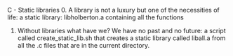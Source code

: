 C - Static libraries
0. A library is not a luxury but one of the necessities of life:
a static library: libholberton.a containing all the functions
1. Without libraries what have we? We have no past and no future:
a script called create_static_lib.sh that creates a static library
called liball.a from all the .c files that are in the current directory.